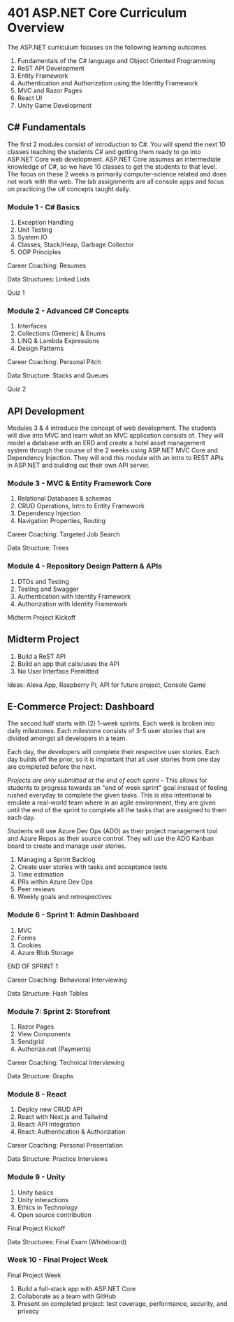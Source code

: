 # 401 ASP.NET Core Curriculum Overview

The ASP.NET curriculum focuses on the following learning outcomes

1. Fundamentals of the C# language and Object Oriented Programming
1. ReST API Development
1. Entity Framework
1. Authentication and Authorization using the Identity Framework
1. MVC and Razor Pages
1. React UI
1. Unity Game Development

## C# Fundamentals

The first 2 modules consist of introduction to C#. You will spend the next 10 classes teaching the students C# and getting them ready to go into ASP.NET Core web development. ASP.NET Core assumes an intermediate knowledge of C#, so we have 10 classes to get the students to that level. The focus on these 2 weeks is primarily computer-science related and does not work with the web. The lab assignments are all console apps and focus on practicing the c# concepts taught daily.

### Module 1 - C# Basics

1. Exception Handling
1. Unit Testing
1. System.IO
1. Classes, Stack/Heap, Garbage Collector
1. OOP Principles

Career Coaching: Resumes

Data Structures: Linked Lists

Quiz 1

### Module 2 - Advanced C# Concepts

1. Interfaces
1. Collections (Generic) & Enums
1. LINQ & Lambda Expressions
1. Design Patterns

Career Coaching: Personal Pitch

Data Structure: Stacks and Queues

Quiz 2

## API Development

Modules 3 & 4 introduce the concept of web development. The students will dive into MVC and learn what an MVC application consists of. They will model a database with an ERD and create a hotel asset management system through the course of the 2 weeks using ASP.NET MVC Core and Dependency Injection. They will end this module with an intro to REST APIs in ASP.NET and building out their own API server.

### Module 3 - MVC & Entity Framework Core

1. Relational Databases & schemas
1. CRUD Operations, Intro to Entity Framework
1. Dependency Injection
1. Navigation Properties, Routing

Career Coaching: Targeted Job Search

Data Structure: Trees

### Module 4 - Repository Design Pattern & APIs

1. DTOs and Testing
1. Testing and Swagger
1. Authentication with Identity Framework
1. Authorization with Identity Framework

Midterm Project Kickoff

## Midterm Project

1. Build a ReST API
1. Build an app that calls/uses the API
1. No User Interface Permitted

Ideas: Alexa App, Raspberry Pi, API for future project, Console Game

## E-Commerce Project: Dashboard

The second half starts with (2) 1-week sprints. Each week is broken into daily milestones.  Each milestone consists of 3-5 user stories that are divided amongst all developers
in a team.

Each day, the developers will complete their respective user stories. Each day builds off the prior, so it is important that all user stories from one day are completed before the next.

*Projects are only submitted at the end of each sprint* - This allows for students to progress towards an "end of week sprint" goal instead of feeling rushed everyday to complete the given tasks. This is also intentional to emulate a real-world team where in an agile environment, they are given until the end of the sprint to complete all the tasks that are assigned to them each day.

Students will use Azure Dev Ops (ADO) as their project management tool and Azure Repos as their source control. They will use the ADO Kanban board to create and manage user stories.

1. Managing a Sprint Backlog
1. Create user stories with tasks and acceptance tests
1. Time estimation
1. PRs within Azure Dev Ops
1. Peer reviews
1. Weekly goals and retrospectives

### Module 6 - Sprint 1: Admin Dashboard

1. MVC
1. Forms
1. Cookies
1. Azure Blob Storage

END OF SPRINT 1

Career Coaching: Behavioral Interviewing

Data Structure: Hash Tables

### Module 7: Sprint 2: Storefront

1. Razor Pages
1. View Components
1. Sendgrid
1. Authorize.net (Payments)

Career Coaching: Technical Interviewing

Data Structure: Graphs

### Module 8 - React

1. Deploy new CRUD API
1. React with Next.js and Tailwind
1. React: API Integration
1. React: Authentication & Authorization

Career Coaching: Personal Presentation

Data Structure: Practice Interviews

### Module 9 - Unity

1. Unity basics
1. Unity interactions
1. Ethics in Technology
1. Open source contribution

Final Project Kickoff

Data Structures: Final Exam (Whiteboard)

### Week 10 - Final Project Week

Final Project Week

1. Build a full-stack app with ASP.NET Core
1. Collaborate as a team with GitHub
1. Present on completed project: test coverage, performance, security, and privacy
